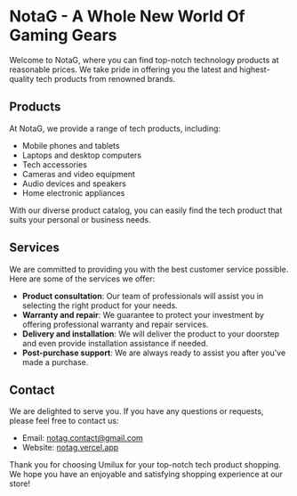 # NotaG - A Whole New World Of Gaming Gears

Welcome to NotaG, where you can find top-notch technology products at reasonable prices. We take pride in offering you the latest and highest-quality tech products from renowned brands.

## Products

At NotaG, we provide a range of tech products, including:

- Mobile phones and tablets
- Laptops and desktop computers
- Tech accessories
- Cameras and video equipment
- Audio devices and speakers
- Home electronic appliances

With our diverse product catalog, you can easily find the tech product that suits your personal or business needs.

## Services

We are committed to providing you with the best customer service possible. Here are some of the services we offer:

- **Product consultation**: Our team of professionals will assist you in selecting the right product for your needs.
- **Warranty and repair**: We guarantee to protect your investment by offering professional warranty and repair services.
- **Delivery and installation**: We will deliver the product to your doorstep and even provide installation assistance if needed.
- **Post-purchase support**: We are always ready to assist you after you've made a purchase.

## Contact

We are delighted to serve you. If you have any questions or requests, please feel free to contact us:

- Email: notag.contact@gmail.com
- Website: [notag.vercel.app](umilux.vercel.app)

Thank you for choosing Umilux for your top-notch tech product shopping. We hope you have an enjoyable and satisfying shopping experience at our store!
